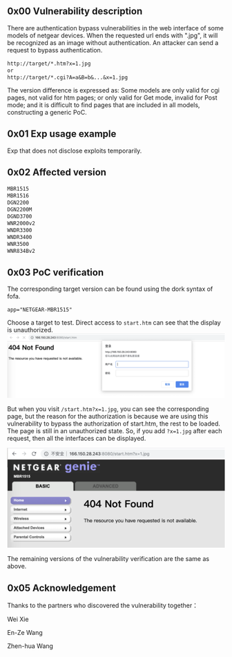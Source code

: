 ## 0x00 Vulnerability description

There are authentication bypass vulnerabilities in the web interface of some models of netgear devices. When the requested url ends with ".jpg", it will be recognized as an image without authentication.
An attacker can send a request to bypass authentication.

```
http://target/*.htm?x=1.jpg
or
http://target/*.cgi?A=a&B=b&...&x=1.jpg
```
The version difference is expressed as: Some models are only valid for cgi pages, not valid for htm pages; or only valid for Get mode, invalid for Post mode;  and it is difficult to find pages that are included in all models, constructing a generic PoC.

## 0x01 Exp usage example

Exp that does not disclose exploits temporarily.

## 0x02 Affected version
```
MBR1515
MBR1516
DGN2200
DGN2200M
DGND3700
WNR2000v2
WNDR3300
WNDR3400
WNR3500
WNR834Bv2
```

## 0x03 PoC verification
The corresponding target version can be found using the dork syntax of fofa.
```
app="NETGEAR-MBR1515"
```
Choose a target to test.
Direct access to `start.htm` can see that the display is unauthorized.
![639ac82e913fa9f7efc49659a2a60cd5](img/1F268D6D-8F31-46A8-8D4A-50AFA2C63CF5.png)

But when you visit `/start.htm?x=1.jpg`, you can see the corresponding page, but the reason for the authorization is because we are using this vulnerability to bypass the authorization of start.htm, the rest to be loaded. The page is still in an unauthorized state. So, if you add `?x=1.jpg` after each request, then all the interfaces can be displayed.

![bb47a128156611ce51405f5ec14c04ab](img/F6A46FA3-B998-4136-A526-8530B354EB9D.png)

The remaining versions of the vulnerability verification are the same as above.

## 0x05 Acknowledgement

Thanks to the partners who discovered the vulnerability together：

Wei Xie

En-Ze Wang

Zhen-hua Wang 